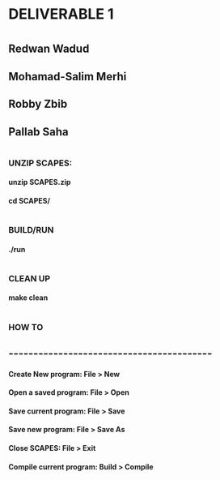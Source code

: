 #   DELIVERABLE 1
#
##      Redwan Wadud
##      Mohamad-Salim Merhi
##      Robby Zbib
##      Pallab Saha
#     
###      UNZIP SCAPES:
####        unzip SCAPES.zip
####        cd SCAPES/
#     
###      BUILD/RUN
####        ./run
#     
###      CLEAN UP
####        make clean
#
###               HOW TO
## -----------------------------------------
####    Create New program:       File  > New
####     
####    Open a saved program:     File  > Open
####     
####    Save current program:     File  > Save
####     
####    Save new program:         File  > Save As
####     
####    Close SCAPES:             File  > Exit
####     
####    Compile current program:  Build > Compile
